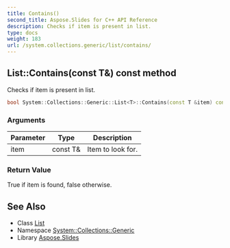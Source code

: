 ```yaml
---
title: Contains()
second_title: Aspose.Slides for C++ API Reference
description: Checks if item is present in list.
type: docs
weight: 183
url: /system.collections.generic/list/contains/
---
```

## List::Contains(const T\&) const method


Checks if item is present in list.

```cpp
bool System::Collections::Generic::List<T>::Contains(const T &item) const override
```


### Arguments

| Parameter | Type | Description |
| --- | --- | --- |
| item | const T\& | Item to look for. |

### Return Value

True if item is found, false otherwise.

## See Also

* Class [List](../)
* Namespace [System::Collections::Generic](../../)
* Library [Aspose.Slides](../../../)